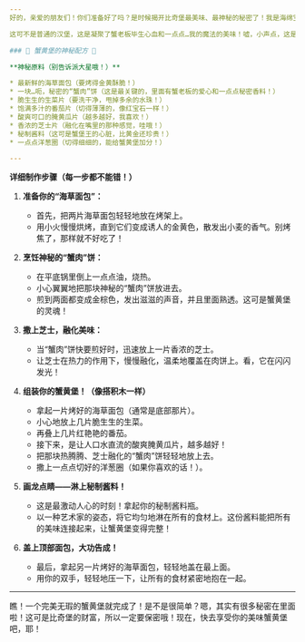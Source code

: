 ```yaml
---
好的，亲爱的朋友们！你们准备好了吗？是时候揭开比奇堡最美味、最神秘的秘密了！我是海绵宝宝，今天就来教大家怎么制作那独一无二的——**蟹黄堡**！

这可不是普通的汉堡，这是凝聚了蟹老板毕生心血和一点点…我的魔法的美味！嘘，小声点，这是神秘配方！

### 🦀 蟹黄堡的神秘配方 🍔

**神秘原料（别告诉派大星哦！）**

* 最新鲜的海草面包（要烤得金黄酥脆！）
* 一块…呃，秘密的“蟹肉”饼（这是最关键的，里面有蟹老板的爱心和一点点秘密香料！）
* 脆生生的生菜片（要洗干净，甩掉多余的水珠！）
* 饱满多汁的番茄片（切得薄薄的，像红宝石一样！）
* 酸爽可口的腌黄瓜片（越多越好，我喜欢！）
* 香浓的芝士片（融化在嘴里的那种感觉，哇哦！）
* 秘制酱料（这可是蟹堡王的心脏，比黄金还珍贵！）
* 一点点洋葱圈（切得细细的，能给蟹黄堡加分！）

---
```


**详细制作步骤（每一步都不能错！）**

1.  **准备你的“海草面包”：**
    * 首先，把两片海草面包轻轻地放在烤架上。
    * 用小火慢慢烘烤，直到它们变成诱人的金黄色，散发出小麦的香气。别烤焦了，那样就不好吃了！

2.  **烹饪神秘的“蟹肉”饼：**
    * 在平底锅里倒上一点点油，烧热。
    * 小心翼翼地把那块神秘的“蟹肉”饼放进去。
    * 煎到两面都变成金棕色，发出滋滋的声音，并且里面熟透。这可是蟹黄堡的灵魂！

3.  **撒上芝士，融化美味：**
    * 当“蟹肉”饼快要煎好时，迅速放上一片香浓的芝士。
    * 让芝士在热力的作用下，慢慢融化，温柔地覆盖在肉饼上。看，它在闪闪发光！

4.  **组装你的蟹黄堡！（像搭积木一样）**
    * 拿起一片烤好的海草面包（通常是底部那片）。
    * 小心地放上几片脆生生的生菜。
    * 再叠上几片红艳艳的番茄。
    * 接下来，是让人口水直流的酸爽腌黄瓜片，越多越好！
    * 把那块热腾腾、芝士融化的“蟹肉”饼轻轻地放上去。
    * 撒上一点点切好的洋葱圈（如果你喜欢的话！）。

5.  **画龙点睛——淋上秘制酱料！**
    * 这是最激动人心的时刻！拿起你的秘制酱料瓶。
    * 以一种艺术家的姿态，将它均匀地淋在所有的食材上。这份酱料能把所有的美味连接起来，让蟹黄堡变得完整！

6.  **盖上顶部面包，大功告成！**
    * 最后，拿起另一片烤好的海草面包，轻轻地盖在最上面。
    * 用你的双手，轻轻地压一下，让所有的食材紧密地抱在一起。

---

瞧！一个完美无瑕的蟹黄堡就完成了！是不是很简单？嗯，其实有很多秘密在里面啦！这可是比奇堡的财富，所以一定要保密哦！现在，快去享受你的美味蟹黄堡吧，耶！